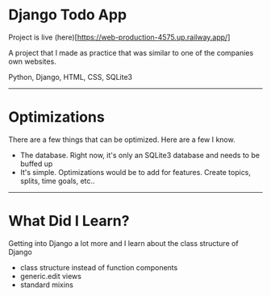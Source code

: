 # Django Todo App

Project is live (here)[https://web-production-4575.up.railway.app/]

A project that I made as practice that was similar to one of the companies own websites. 

Python, Django, HTML, CSS, SQLite3

---

# Optimizations

There are a few things that can be optimized. Here are a few I know. 
- The database. Right now, it's only an SQLite3 database and needs to be buffed up
- It's simple. Optimizations would be to add for features. Create topics, splits, time goals, etc..


---

# What Did I Learn?

Getting into Django a lot more and I learn about the class structure of Django
- class structure instead of function components
- generic.edit views
- standard mixins
